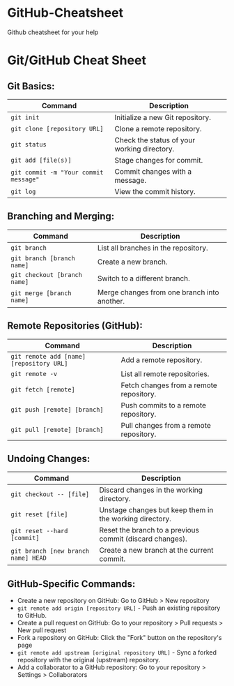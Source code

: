 # GitHub-Cheatsheet
Github cheatsheet for your help

<!DOCTYPE html>
<html>
<head>
  <meta charset="UTF-8">
  <title>Git/GitHub Cheat Sheet</title>
</head>
<body>
  <h1>Git/GitHub Cheat Sheet</h1>

  <h2>Git Basics:</h2>
  <table>
    <thead>
      <tr>
        <th>Command</th>
        <th>Description</th>
      </tr>
    </thead>
    <tbody>
      <tr>
        <td><code>git init</code></td>
        <td>Initialize a new Git repository.</td>
      </tr>
      <tr>
        <td><code>git clone [repository URL]</code></td>
        <td>Clone a remote repository.</td>
      </tr>
      <tr>
        <td><code>git status</code></td>
        <td>Check the status of your working directory.</td>
      </tr>
      <tr>
        <td><code>git add [file(s)]</code></td>
        <td>Stage changes for commit.</td>
      </tr>
      <tr>
        <td><code>git commit -m "Your commit message"</code></td>
        <td>Commit changes with a message.</td>
      </tr>
      <tr>
        <td><code>git log</code></td>
        <td>View the commit history.</td>
      </tr>
    </tbody>
  </table>

  <h2>Branching and Merging:</h2>
  <table>
    <thead>
      <tr>
        <th>Command</th>
        <th>Description</th>
      </tr>
    </thead>
    <tbody>
      <tr>
        <td><code>git branch</code></td>
        <td>List all branches in the repository.</td>
      </tr>
      <tr>
        <td><code>git branch [branch name]</code></td>
        <td>Create a new branch.</td>
      </tr>
      <tr>
        <td><code>git checkout [branch name]</code></td>
        <td>Switch to a different branch.</td>
      </tr>
      <tr>
        <td><code>git merge [branch name]</code></td>
        <td>Merge changes from one branch into another.</td>
      </tr>
    </tbody>
  </table>

  <h2>Remote Repositories (GitHub):</h2>
  <table>
    <thead>
      <tr>
        <th>Command</th>
        <th>Description</th>
      </tr>
    </thead>
    <tbody>
      <tr>
        <td><code>git remote add [name] [repository URL]</code></td>
        <td>Add a remote repository.</td>
      </tr>
      <tr>
        <td><code>git remote -v</code></td>
        <td>List all remote repositories.</td>
      </tr>
      <tr>
        <td><code>git fetch [remote]</code></td>
        <td>Fetch changes from a remote repository.</td>
      </tr>
      <tr>
        <td><code>git push [remote] [branch]</code></td>
        <td>Push commits to a remote repository.</td>
      </tr>
      <tr>
        <td><code>git pull [remote] [branch]</code></td>
        <td>Pull changes from a remote repository.</td>
      </tr>
    </tbody>
  </table>

  <h2>Undoing Changes:</h2>
  <table>
    <thead>
      <tr>
        <th>Command</th>
        <th>Description</th>
      </tr>
    </thead>
    <tbody>
      <tr>
        <td><code>git checkout -- [file]</code></td>
        <td>Discard changes in the working directory.</td>
      </tr>
      <tr>
        <td><code>git reset [file]</code></td>
        <td>Unstage changes but keep them in the working directory.</td>
      </tr>
      <tr>
        <td><code>git reset --hard [commit]</code></td>
        <td>Reset the branch to a previous commit (discard changes).</td>
      </tr>
      <tr>
        <td><code>git branch [new branch name] HEAD</code></td>
        <td>Create a new branch at the current commit.</td>
      </tr>
    </tbody>
  </table>

  <h2>GitHub-Specific Commands:</h2>
  <ul>
    <li>Create a new repository on GitHub: Go to GitHub > New repository</li>
    <li><code>git remote add origin [repository URL]</code> - Push an existing repository to GitHub.</li>
    <li>Create a pull request on GitHub: Go to your repository > Pull requests > New pull request</li>
    <li>Fork a repository on GitHub: Click the "Fork" button on the repository's page</li>
    <li><code>git remote add upstream [original repository URL]</code> - Sync a forked repository with the original (upstream) repository.</li>
    <li>Add a collaborator to a GitHub repository: Go to your repository > Settings > Collaborators</li>
  </ul>
</body>
</html>




